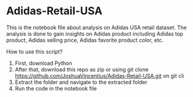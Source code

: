 # Adidas-Retail-USA

This is the notebook file about analysis on Adidas USA retail dataset. The analysis is done to gain insights on Adidas product including Adidas top product, Adidas selling price, Adidas favorite product color, etc.

How to use this script?

1. First, download Python
2. After that, download this repo as zip or using git clone https://github.com/JoshuaVincentius/Adidas-Retail-USA.git on git cli
3. Extract the folder and navigate to the extracted folder
4. Run the code in the notebook file
